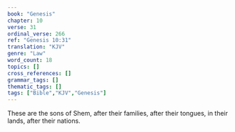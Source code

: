 ```yaml
---
book: "Genesis"
chapter: 10
verse: 31
ordinal_verse: 266
ref: "Genesis 10:31"
translation: "KJV"
genre: "Law"
word_count: 18
topics: []
cross_references: []
grammar_tags: []
thematic_tags: []
tags: ["Bible","KJV","Genesis"]
---
```

These are the sons of Shem, after their families, after their tongues, in their lands, after their nations.
